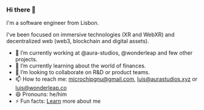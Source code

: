 ### Hi there 👋

I'm a software engineer from Lisbon. 

I've been focused on immersive technologies (XR and WebXR) and decentralized web (web3, blockchain and digital assets).

- 🔭 I’m currently working at @aura-studios, @wonderleap and few other projects.
- 🌱 I’m currently learning about the world of finances.
- 👯 I’m looking to collaborate on R&D or product teams.
- 📫 How to reach me: microchipgnu@gmail.com, luis@aurastudios.xyz or luis@wonderleap.co
- 😄 Pronouns: he/him
- ⚡ Fun facts: [Learn](https://cv4thefuture.glitch.me) more about me

